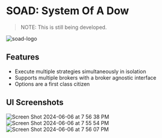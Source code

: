 # SOAD: System Of A Dow

> NOTE: This is still being developed.

![soad-logo](https://github.com/r0fls/soad/assets/1858004/7369c3af-b4e6-41d9-997c-eaa0b81b969d)


## Features

- Execute multiple strategies simultaneously in isolation
- Supports multiple brokers with a broker agnostic interface
- Options are a first class citizen

## UI Screenshots
![Screen Shot 2024-06-06 at 7 56 38 PM](https://github.com/r0fls/soad/assets/1858004/0e214dd5-c157-47cc-a48f-2ec0f37a7b33)
![Screen Shot 2024-06-06 at 7 55 54 PM](https://github.com/r0fls/soad/assets/1858004/65c4774d-fb49-4452-936c-f5148f958d26)
![Screen Shot 2024-06-06 at 7 56 07 PM](https://github.com/r0fls/soad/assets/1858004/24401792-b0b0-4d2e-b2db-15827cb71b0a)
